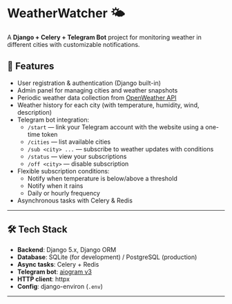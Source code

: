 # WeatherWatcher 🌤️

A **Django + Celery + Telegram Bot** project for monitoring weather in different cities with customizable notifications.

## 🚀 Features
- User registration & authentication (Django built-in)
- Admin panel for managing cities and weather snapshots
- Periodic weather data collection from [OpenWeather API](https://openweathermap.org/api)
- Weather history for each city (with temperature, humidity, wind, description)
- Telegram bot integration:
  - `/start` — link your Telegram account with the website using a one-time token
  - `/cities` — list available cities
  - `/sub <city> ...` — subscribe to weather updates with conditions
  - `/status` — view your subscriptions
  - `/off <city>` — disable subscription
- Flexible subscription conditions:
  - Notify when temperature is below/above a threshold
  - Notify when it rains
  - Daily or hourly frequency
- Asynchronous tasks with Celery & Redis

---

## 🛠 Tech Stack
- **Backend**: Django 5.x, Django ORM
- **Database**: SQLite (for development) / PostgreSQL (production)
- **Async tasks**: Celery + Redis
- **Telegram bot**: [aiogram v3](https://docs.aiogram.dev/en/latest/)
- **HTTP client**: httpx
- **Config**: django-environ (`.env`)

---

